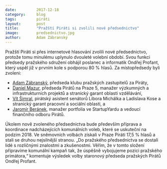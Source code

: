 ```yaml
---
date:         2017-12-18
category:     blog
tags:         piráti
layout:       post
title:        "Pražští Piráti si zvolili nové předsednictvo"
image:        predsednictvo.jpg
author:       Adam Zábranský
---
```


Pražští Piráti si přes internetové hlasování zvolili nové předsednictvo, protože tomu minulému uplynulo dvouleté volební období. Svou funkci předsedy pražského sdružení obhájil poslanec a informatik Ondřej Profant, který uspěl již v prvním kole s podporou 80 % hlasů. Za místopředsedy byli zvoleni:

- [Adam Zábranský](https://www.pirati.cz/lide/adam-zabransky/), předseda klubu pražských zastupitelů za Piráty,
- [Daniel Mazur](https://www.pirati.cz/lide/daniel-mazur/), předseda Pirátů na Praze 5, manažer výzkumných a infrastrukturních projektů a stranický garant oblasti vzdělávání,
- [Vít Šimral](https://www.pirati.cz/lide/vit.simral/), pirátský asistent senátorů Libora Michálka a Ladislava Kose a stranický garant pracovní a sociální oblasti, a
- [Jaromír Beránek](https://wiki.pirati.cz/lide/jaromir_beranek), manažer portfolia ve StartupYardu a vedoucí finančního odboru Pirátů.

Úkolem nově zvoleného předsednictva bude především příprava a koordinace nadcházejících komunálních voleb, které se uskuteční na podzim 2018. Ve sněmovních volbách získali v Praze Piráti 17,5 % hlasů a stali se druhou nejsilnější stranou. „Do pražského předsednictva se dostali lidé s rozličnými znalostmi a zkušenostmi. Věřím, že v tomto složení připravíme komunální kampaň tak, že úspěšně vybojujeme pozici pražského primátora,“ komentuje výsledek volby staronový předseda pražských Pirátů Ondřej Profant. 
